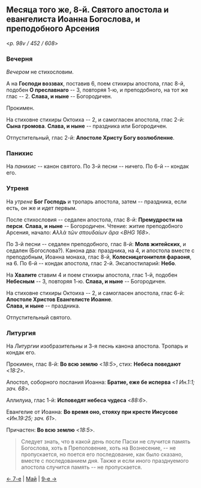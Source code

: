 
## Месяца того же, 8-й. Святого апостола и евангелиста Иоанна Богослова, и преподобного Арсения

<*p. 98v / 452 / 608*>

### Вечерня

*Вечером* не стихословим. 

А на **Господи воззвах**, поставив 6, поем стихиры апостола, 
глас 8-й, подобен **О преславнаго** -- 3, повторяя 1-ю, 
и преподобного, на тот же глас -- 2. 
**Слава, и ныне** -- Богородичен.  

Прокимен. 

На стиховне стихиры Октоиха -- 2, и самогласен апостола, глас 2-й: **Сына громова**. 
**Слава, и ныне** -- праздника или Богородичен.  

Отпустительный, глас 2-й: **Апостоле Христу Богу возлюбленне**. 

### Панихис

На *панихис* -- канон святого. 
По 3-й песни -- ничего. По 6-й -- кондак его. 

### Утреня

На *утрене* **Бог Господь** и тропарь апостола, затем -- праздника, если есть, он же и идет первым. 

После стихословия -- седален апостола, глас 8-й: **Премудрости на перси**. 
**Слава, и ныне** -- Богородичен. 
Чтение: житие преподобного Арсения, начало: *̓Αλλὰ τῶν σπουδαίων ἄρα* <*BHG 168*>. 

По 3-й песни -- седален преподобного, глас 8-й: **Молв житейских**, и седален (Богослова?).
Канона два: праздника, на 4, и апостола вместе с преподобным, Иоанна монаха, глас 8-й, 
**Колесницегонителя фараоня**, на 6. 
По 6-й -- кондак апостола, глас 2-й. 
Эксапостиларий: **Небо**. 

На **Хвалите** ставим 4 и поем стихиры апостола, глас 1-й, подобен **Небесным** -- 3, повторяя 1-ю. 
**Слава, и ныне** -- Богородичен. 

На стиховне стихиры Октоиха -- 2, и самогласен апостола, глас 6-й: **Апостоле Христов Евангелисте Иоанне**.  
**Слава, и ныне** -- праздника. 

Отпустительный святого.  

### Литургия

На *Литургии* изобразительны и 3-я песнь канона апостола. 
Тропарь и кондак его. 

Прокимен, глас 8-й: **Во всю землю** <*18:5*>, стих: **Небеса поведают** <*18:2*>.
 
Апостол, соборного послания Иоанна: **Братие, еже бе исперва** <*1 Ин.1:1; зач. 68*>. 

Аллилуиа, глас 1-й: **Исповедят небеса чудеса** <*88:6*>. 
 
Евангелие от Иоанна: **Во время оно, стояху при кресте Иисусове** <*Ин.19:25; зач. 61*>.  
 
Причастен: **Во всю землю** <*18:5*>. 

> Следует знать, что в какой день после Пасхи не случится память Богослова, хоть в Преполовение, 
> хоть на Вознесение, -- не пропускается, но поется его последование, как было сказано, вместе 
> с последованием дня. Также и если иного празднуемого апостола случится память -- не пропускается.

[← 7-е](05_07_EUR.ru.md) | [Май](README.md#8-й) | [9-е →](05_09_EUR.ru.md)
